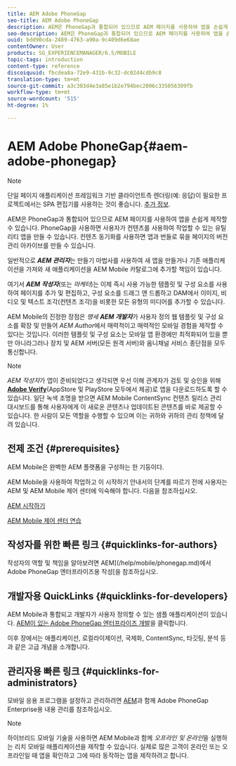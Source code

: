 ```yaml
---
title: AEM Adobe PhoneGap
seo-title: AEM Adobe PhoneGap
description: AEM은 PhoneGap과 통합되어 있으므로 AEM 페이지를 사용하여 앱을 손쉽게 제작할 수 있습니다. 이 페이지에 따라 Adobe PhoneGap Enterprise를 시작하십시오.
seo-description: AEM은 PhoneGap과 통합되어 있으므로 AEM 페이지를 사용하여 앱을 손쉽게 제작할 수 있습니다. 이 페이지에 따라 Adobe PhoneGap Enterprise를 시작하십시오.
uuid: bdd90cda-2489-4763-a90a-9c409d6e68ae
contentOwner: User
products: SG_EXPERIENCEMANAGER/6.5/MOBILE
topic-tags: introduction
content-type: reference
discoiquuid: fbcdea8a-72e9-431b-9c32-dc02d4cdb9c8
translation-type: tm+mt
source-git-commit: a3c303d4e3a85e1b2e794bec2006c335056309fb
workflow-type: tm+mt
source-wordcount: '515'
ht-degree: 1%

---
```



# AEM Adobe PhoneGap{#aem-adobe-phonegap}

>[!NOTE]
>
>단일 페이지 애플리케이션 프레임워크 기반 클라이언트측 렌더링(예: 응답)이 필요한 프로젝트에서는 SPA 편집기를 사용하는 것이 좋습니다. [추가 정보](/help/sites-developing/spa-overview.md).

AEM은 PhoneGap과 통합되어 있으므로 AEM 페이지를 사용하여 앱을 손쉽게 제작할 수 있습니다. PhoneGap을 사용하면 사용자가 컨텐츠를 사용하여 작업할 수 있는 유틸리티 앱을 만들 수 있습니다. 컨텐츠 동기화를 사용하면 앱과 번들로 묶을 페이지의 버전 관리 아카이브를 만들 수 있습니다.

일반적으로 ***AEM 관리자***&#x200B;는 만들기 마법사를 사용하여 새 앱을 만들거나 기존 애플리케이션을 가져와 새 애플리케이션을 AEM Mobile 카탈로그에 추가할 책임이 있습니다.

여기서 ***AEM 작성자***(또는 *마케터*)는 이제 즉시 사용 가능한 템플릿 및 구성 요소를 사용하여 페이지를 추가 및 편집하고, 구성 요소를 드래그 앤 드롭하고 DAM에서 이미지, 비디오 및 텍스트 조각(컨텐츠 조각)을 비롯한 모든 유형의 미디어를 추가할 수 있습니다.

AEM Mobile의 진정한 장점은 *맹세* ***AEM 개발자***&#x200B;가 사용자 정의 웹 템플릿 및 구성 요소를 확장 및 만들어 *AEM Author*&#x200B;에서 매력적이고 매력적인 모바일 경험을 제작할 수 있다는 것입니다. 이러한 템플릿 및 구성 요소는 모바일 앱 환경에만 최적화되어 있을 뿐만 아니라그러나 장치 및 AEM 서버(모든 원격 서버)와 옴니채널 서비스 종단점을 모두 통신합니다.

>[!NOTE]
>
>*AEM 작성자*&#x200B;가 앱이 준비되었다고 생각되면 우선 이해 관계자가 검토 및 승인을 위해 **[Adobe Verify](/help/mobile/phonegap-mobile-quickstart.md)**(AppStore 및 PlayStore 모두에서 제공)로 앱을 다운로드하도록 할 수 있습니다. 일단 녹색 조명을 받으면 AEM Mobile ContentSync 컨텐츠 릴리스 관리 대시보드를 통해 사용자에게 이 새로운 콘텐츠나 업데이트된 콘텐츠를 바로 제공할 수 있습니다. 한 사람이 모든 역할을 수행할 수 있으며 이는 귀하와 귀하의 관리 정책에 달려 있습니다.

## 전제 조건 {#prerequisites}

AEM Mobile은 완벽한 AEM 플랫폼을 구성하는 한 기둥이다.

AEM Mobile을 사용하여 작업하고 이 시작하기 안내서의 단계를 따르기 전에 사용자는 AEM 및 AEM Mobile 제어 센터에 익숙해야 합니다. 다음을 참조하십시오.

[AEM 시작하기](/help/sites-deploying/deploy.md)

[AEM Mobile 제어 센터 연습](/help/mobile/phonegap-authoring-apps.md)

## 작성자를 위한 빠른 링크 {#quicklinks-for-authors}

작성자의 역할 및 책임을 알아보려면 AEM](/help/mobile/phonegap.md)에서 Adobe PhoneGap 엔터프라이즈용 작성[을 참조하십시오.

## 개발자용 QuickLinks {#quicklinks-for-developers}

AEM Mobile과 통합되고 개발자가 사용자 정의할 수 있는 샘플 애플리케이션이 있습니다. [AEM이 있는 Adobe PhoneGap 엔터프라이즈 개발](/help/mobile/developing-in-phonegap.md)을 클릭합니다.

이후 장에서는 애플리케이션, 로컬라이제이션, 국제화, ContentSync, 타깃팅, 분석 등과 같은 고급 개념을 소개합니다.

## 관리자용 빠른 링크 {#quicklinks-for-administrators}

모바일 응용 프로그램을 설정하고 관리하려면 [AEM](/help/mobile/administer-phonegap.md)과 함께 Adobe PhoneGap Enterprise용 내용 관리를 참조하십시오.

>[!NOTE]
>
>하이브리드 모바일 기술을 사용하면 AEM Mobile과 함께 *오프라인 및 온라인*&#x200B;을 실행하는 리치 모바일 애플리케이션을 제작할 수 있습니다. 실제로 많은 고객이 온라인 또는 오프라인일 때 앱을 확인하고 그에 따라 동작하는 앱을 제작하려고 합니다.
